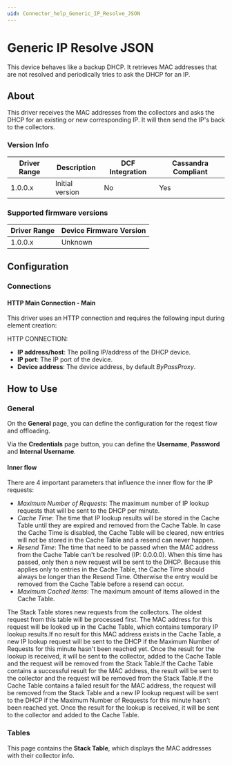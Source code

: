 ```yaml
---
uid: Connector_help_Generic_IP_Resolve_JSON
---
```


# Generic IP Resolve JSON

This device behaves like a backup DHCP. It retrieves MAC addresses that are not resolved and periodically tries to ask the DHCP for an IP.

## About

This driver receives the MAC addresses from the collectors and asks the DHCP for an existing or new corresponding IP. It will then send the IP's back to the collectors.

### Version Info

| **Driver Range** | **Description** | **DCF Integration** | **Cassandra Compliant** |
|------------------|-----------------|---------------------|-------------------------|
| 1.0.0.x          | Initial version | No                  | Yes                     |

### Supported firmware versions

| **Driver Range** | **Device Firmware Version** |
|------------------|-----------------------------|
| 1.0.0.x          | Unknown                     |

## Configuration

### Connections

#### HTTP Main Connection - Main

This driver uses an HTTP connection and requires the following input during element creation:

HTTP CONNECTION:

- **IP address/host**: The polling IP/address of the DHCP device.
- **IP port**: The IP port of the device.
- **Device address**: The device address, by default *ByPassProxy*.

## How to Use

### General

On the **General** page, you can define the configuration for the reqest flow and offloading.

Via the **Credentials** page button, you can define the **Username**, **Password** and **Internal Username**.

#### Inner flow

There are 4 important parameters that influence the inner flow for the IP requests:

- *Maximum Number of Requests*: The maximum number of IP lookup requests that will be sent to the DHCP per minute.
- *Cache Time*: The time that IP lookup results will be stored in the Cache Table until they are expired and removed from the Cache Table. In case the Cache Time is disabled, the Cache Table will be cleared, new entries will not be stored in the Cache Table and a resend can never happen.
- *Resend Time*: The time that need to be passed when the MAC address from the Cache Table can't be resolved (IP: 0.0.0.0). When this time has passed, only then a new request will be sent to the DHCP. Because this applies only to entries in the Cache Table, the Cache Time should always be longer than the Resend Time. Otherwise the entry would be removed from the Cache Table before a resend can occur.
- *Maximum Cached Items*: The maximum amount of items allowed in the Cache Table.

The Stack Table stores new requests from the collectors. The oldest request from this table will be processed first. The MAC address for this request will be looked up in the Cache Table, which contains temporary IP lookup results.If no result for this MAC address exists in the Cache Table, a new IP lookup request will be sent to the DHCP if the Maximum Number of Requests for this minute hasn't been reached yet. Once the result for the lookup is received, it will be sent to the collector, added to the Cache Table and the request will be removed from the Stack Table.If the Cache Table contains a successful result for the MAC address, the result will be sent to the collector and the request will be removed from the Stack Table.If the Cache Table contains a failed result for the MAC address, the request will be removed from the Stack Table and a new IP lookup request will be sent to the DHCP if the Maximum Number of Requests for this minute hasn't been reached yet. Once the result for the lookup is received, it will be sent to the collector and added to the Cache Table.

### Tables

This page contains the **Stack Table**, which displays the MAC addresses with their collector info.

